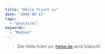 ```yaml
---
title: "Hölle friert zu"
date: "2008-08-12"
tags:
  - "Gestaltet"
keywords:
  - "Medien"
---
```


> Die Hölle friert zu: [heise.de](http://heise.de) wird hübsch!
